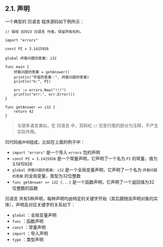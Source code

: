 ## 2.1. 声明

一个典型的 凹语言 程序源码如下例所示：

```wa
// 版权 @2023 凹语言 作者。保留所有权利。

import "errors"

const PI = 3.1415926

global 终极问题的答案: i32

func main {
	终极问题的答案 = getAnswer()
	println("宇宙的答案：", 终极问题的答案)
	println("π:", PI)

	err := errors.New("!!!")
	println("err:", err.Error())
}

func getAnswer => i32 {
	return 42
}
```

> 与很多语言类似，在 凹语言 中，双斜杠 `//` 后至行尾的部分为注释，不产生实际作用。

凹代码由`声明`组成，比如在上面的例子中：

- `import "errors"` 是一个导入 `errors` 包的声明
- `const PI = 3.1415926` 是一个常量声明，它声明了一个名为 `PI` 的常量，值为 3.1415926
- `global 终极问题的答案: i32` 是一个全局变量声明，它声明了一个名为 `终极问题的答案` 的全局变量，类型为32位整数
- `func getAnswer => i32 {...}` 是一个函数声明，它声明了一个返回值为32位整数的函数

凹语言 共有5种声明，每种声明均由特定的关键字开始（其后跟随该声明对象的实体），声明及对应关键字的关系如下：

- `global` ：全局变量声明
- `func` ：函数声明
- `const` ：常量声明
- `import` ：导入声明
- `type` ：类型声明